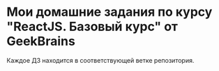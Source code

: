 # Мои домашние задания по курсу "ReactJS. Базовый курс" от GeekBrains

Каждое ДЗ находится в соответствующей ветке репозитория.
